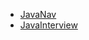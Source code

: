 <!-- * 快链
  * [FishLeap](http://106.15.57.77)
  * [Java-interview](http://itzlg.gitee.io/java-interview) -->
* [JavaNav](http://itzlg.gitee.io/coder-nav/index.html)
* [JavaInterview](http://itzlg.gitee.io/java-interview)